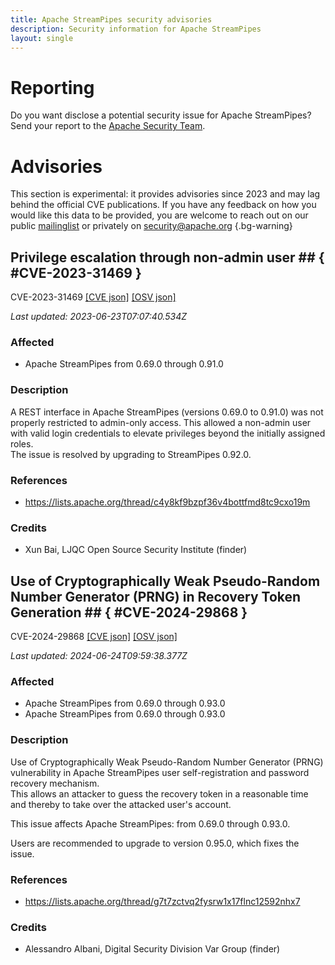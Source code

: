 ```yaml
---
title: Apache StreamPipes security advisories
description: Security information for Apache StreamPipes
layout: single
---
```


# Reporting

Do you want disclose a potential security issue for Apache StreamPipes? Send your report to the [Apache Security Team](mailto:security@apache.org).

# Advisories

This section is experimental: it provides advisories since 2023 and may lag behind the official CVE publications. If you have any feedback on how you would like this data to be provided, you are welcome to reach out on our public [mailinglist](/mailinglist) or privately on [security@apache.org](mailto:security@apache.org)
{.bg-warning}

## Privilege escalation through non-admin user ## { #CVE-2023-31469 }

CVE-2023-31469 [\[CVE json\]](./CVE-2023-31469.cve.json) [\[OSV json\]](./CVE-2023-31469.osv.json)



_Last updated: 2023-06-23T07:07:40.534Z_

### Affected

* Apache StreamPipes from 0.69.0 through 0.91.0


### Description



A REST interface in Apache StreamPipes (versions 0.69.0 to 0.91.0) <span style="background-color: rgb(255, 255, 255);">was not properly restricted to admin-only access. This </span>allowed a non-admin user with valid login credentials to elevate privileges beyond the initially assigned roles.<br>The issue is resolved by upgrading to StreamPipes 0.92.0.



### References
* https://lists.apache.org/thread/c4y8kf9bzpf36v4bottfmd8tc9cxo19m


### Credits
* Xun Bai, LJQC Open Source Security Institute (finder)


## Use of Cryptographically Weak Pseudo-Random Number Generator (PRNG) in Recovery Token Generation ## { #CVE-2024-29868 }

CVE-2024-29868 [\[CVE json\]](./CVE-2024-29868.cve.json) [\[OSV json\]](./CVE-2024-29868.osv.json)



_Last updated: 2024-06-24T09:59:38.377Z_

### Affected

* Apache StreamPipes from 0.69.0 through 0.93.0
* Apache StreamPipes from 0.69.0 through 0.93.0


### Description

Use of Cryptographically Weak Pseudo-Random Number Generator (PRNG) vulnerability in Apache StreamPipes&nbsp;<span style="background-color: rgb(255, 255, 255);">user self-registration and password recovery mechanism</span>.<br>This allows an attacker to guess the recovery token in a reasonable time and thereby to take over the attacked user's account.<br><p>This issue affects Apache StreamPipes: from 0.69.0 through 0.93.0.</p><p>Users are recommended to upgrade to version 0.95.0, which fixes the issue.</p>

### References
* https://lists.apache.org/thread/g7t7zctvq2fysrw1x17flnc12592nhx7


### Credits
* Alessandro Albani, Digital Security Division Var Group (finder)
